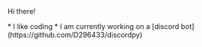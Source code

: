 <p>Hi there!</p>
* I like coding
* I am currently working on a [discord bot](https://github.com/D296433/discordpy)
